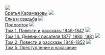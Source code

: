 ![](/books/prose_rus_classic/Федор%20Михайлович%20Достоевский/Братья%20Карамазовы.jpg)  
[Братья Карамазовы](/books/prose_rus_classic/Федор%20Михайлович%20Достоевский/Братья%20Карамазовы)
![](/books/prose_rus_classic/Федор%20Михайлович%20Достоевский/Елка%20и%20свадьба.jpg)  
[Елка и свадьба](/books/prose_rus_classic/Федор%20Михайлович%20Достоевский/Елка%20и%20свадьба)
![](/books/prose_rus_classic/Федор%20Михайлович%20Достоевский/Подросток.jpg)  
[Подросток](/books/prose_rus_classic/Федор%20Михайлович%20Достоевский/Подросток)
![](/books/prose_rus_classic/Федор%20Михайлович%20Достоевский/Том%201.%20Повести%20и%20рассказы%201846-1847.jpg)  
[Том 1. Повести и рассказы 1846-1847](/books/prose_rus_classic/Федор%20Михайлович%20Достоевский/Том%201.%20Повести%20и%20рассказы%201846-1847)
![](/books/prose_rus_classic/Федор%20Михайлович%20Достоевский/Том%2014.%20Дневник%20писателя%201877,%201980,%201981.jpg)  
[Том 14. Дневник писателя 1877, 1980, 1981](/books/prose_rus_classic/Федор%20Михайлович%20Достоевский/Том%2014.%20Дневник%20писателя%201877,%201980,%201981)
![](/books/prose_rus_classic/Федор%20Михайлович%20Достоевский/Том%202.%20Повести%20и%20рассказы%201848-1852.jpg)  
[Том 2. Повести и рассказы 1848-1852](/books/prose_rus_classic/Федор%20Михайлович%20Достоевский/Том%202.%20Повести%20и%20рассказы%201848-1852)
![](/books/prose_rus_classic/Федор%20Михайлович%20Достоевский/Том%205.%20Преступление%20и%20наказание.jpg)  
[Том 5. Преступление и наказание](/books/prose_rus_classic/Федор%20Михайлович%20Достоевский/Том%205.%20Преступление%20и%20наказание)